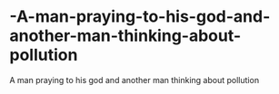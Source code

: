 # -A-man-praying-to-his-god-and-another-man-thinking-about-pollution
 A man praying to his god and another man thinking about pollution
